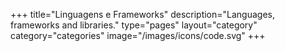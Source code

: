 +++
title="Linguagens e Frameworks"
description="Languages, frameworks and libraries."
type="pages"
layout="category"
category="categories"
image="/images/icons/code.svg"
+++